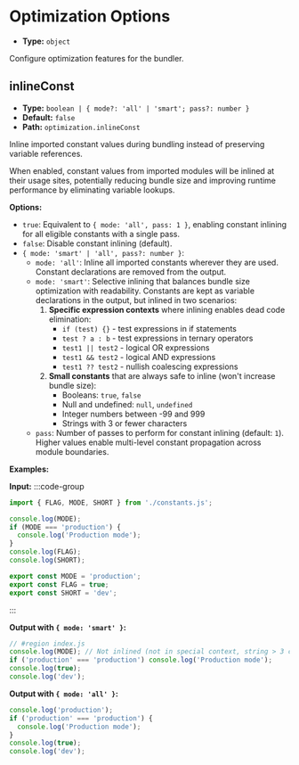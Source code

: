 # Optimization Options

- **Type:** `object`

Configure optimization features for the bundler.

## inlineConst

- **Type:** `boolean | { mode?: 'all' | 'smart'; pass?: number }`
- **Default:** `false`
- **Path:** `optimization.inlineConst`

Inline imported constant values during bundling instead of preserving variable references.

When enabled, constant values from imported modules will be inlined at their usage sites, potentially reducing bundle size and improving runtime performance by eliminating variable lookups.

**Options:**

- `true`: Equivalent to `{ mode: 'all', pass: 1 }`, enabling constant inlining for all eligible constants with a single pass.
- `false`: Disable constant inlining (default).
- `{ mode: 'smart' | 'all', pass?: number }`:
  - `mode: 'all'`: Inline all imported constants wherever they are used. Constant declarations are removed from the output.
  - `mode: 'smart'`: Selective inlining that balances bundle size optimization with readability. Constants are kept as variable declarations in the output, but inlined in two scenarios:
    1. **Specific expression contexts** where inlining enables dead code elimination:
       - `if (test) {}` - test expressions in if statements
       - `test ? a : b` - test expressions in ternary operators
       - `test1 || test2` - logical OR expressions
       - `test1 && test2` - logical AND expressions
       - `test1 ?? test2` - nullish coalescing expressions
    2. **Small constants** that are always safe to inline (won't increase bundle size):
       - Booleans: `true`, `false`
       - Null and undefined: `null`, `undefined`
       - Integer numbers between -99 and 999
       - Strings with 3 or fewer characters
  - `pass`: Number of passes to perform for constant inlining (default: `1`). Higher values enable multi-level constant propagation across module boundaries.

**Examples:**

**Input:**
:::code-group

```js [entry.js]
import { FLAG, MODE, SHORT } from './constants.js';

console.log(MODE);
if (MODE === 'production') {
  console.log('Production mode');
}
console.log(FLAG);
console.log(SHORT);
```

```js [constants.js]
export const MODE = 'production';
export const FLAG = true;
export const SHORT = 'dev';
```

:::

**Output with `{ mode: 'smart' }`:**

```js
// #region index.js
console.log(MODE); // Not inlined (not in special context, string > 3 chars)
if ('production' === 'production') console.log('Production mode');
console.log(true);
console.log('dev');
```

**Output with `{ mode: 'all' }`:**

```js
console.log('production');
if ('production' === 'production') {
  console.log('Production mode');
}
console.log(true);
console.log('dev');
```
